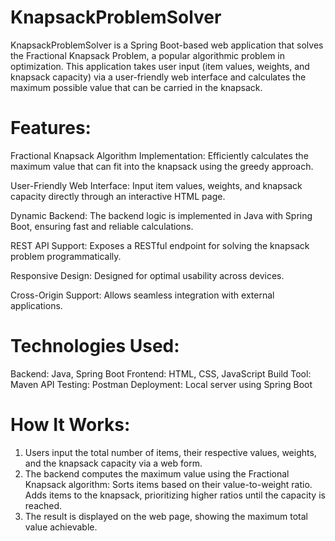 # KnapsackProblemSolver
KnapsackProblemSolver is a Spring Boot-based web application that solves the Fractional Knapsack Problem, a popular algorithmic problem in optimization. This application takes user input (item values, weights, and knapsack capacity) via a user-friendly web interface and calculates the maximum possible value that can be carried in the knapsack.

# Features:
Fractional Knapsack Algorithm Implementation: Efficiently calculates the maximum value that can fit into the knapsack using the greedy approach.

User-Friendly Web Interface: Input item values, weights, and knapsack capacity directly through an interactive HTML page.

Dynamic Backend: The backend logic is implemented in Java with Spring Boot, ensuring fast and reliable calculations.

REST API Support: Exposes a RESTful endpoint for solving the knapsack problem programmatically.

Responsive Design: Designed for optimal usability across devices.

Cross-Origin Support: Allows seamless integration with external applications.

# Technologies Used:
Backend: Java, Spring Boot
Frontend: HTML, CSS, JavaScript
Build Tool: Maven
API Testing: Postman
Deployment: Local server using Spring Boot

# How It Works:
1. Users input the total number of items, their respective values, weights, and the knapsack capacity via a web form.
2. The backend computes the maximum value using the Fractional Knapsack algorithm:
     Sorts items based on their value-to-weight ratio.
     Adds items to the knapsack, prioritizing higher ratios until the capacity is reached.
3. The result is displayed on the web page, showing the maximum total value achievable.
